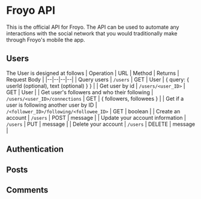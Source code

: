 # Froyo API
This is the official API for Froyo. The API can be used to automate any interactions with the social network that you would traditionally make through Froyo's mobile the app.
## Users
The User is designed at follows
| Operation | URL | Method | Returns | Request Body |
|--|--|--|--|
| Query users | `/users` | GET | User | { query: { userId (optional), text (optional) } } |
| Get user by id | `/users/<user_ID>` | GET | User |
| Get user's followers and who their following | `/users/<user_ID>/connections` | GET | { followers, followees } |
| Get if a user is following another user by ID | `/<follower_ID>/following/<followee_ID>` | GET | boolean |
| Create an account | `/users` | POST | message |
| Update your account information | `/users` | PUT | message |
| Delete your account | `/users` | DELETE | message |
## Authentication
## Posts
## Comments
